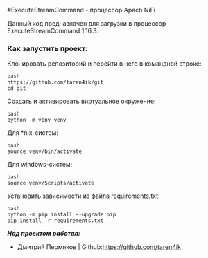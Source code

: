 #ExecuteStreamCommand - процессор Apach NiFi

Данный код предназначен для загрузки в процессор ExecuteStreamCommand 1.16.3.


### Как запустить проект:

Клонировать репозиторий и перейти в него в командной строке:

```
bash
https://github.com/taren4ik/git
cd git
```

Cоздать и активировать виртуальное окружение:

```
bash
python -m venv venv
```

Для *nix-систем:
```
bash
source venv/bin/activate
```

Для windows-систем:
```
bash
source venv/Scripts/activate
```

Установить зависимости из файла requirements.txt:

```
bash
python -m pip install --upgrade pip
pip install -r requirements.txt
```



***Над проектом работал:***
* Дмитрий Пермяков | Github:https://github.com/taren4ik  

